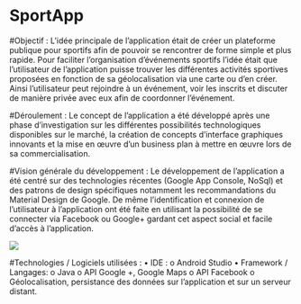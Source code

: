 # SportApp


#Objectif :
L’idée principale de l’application était de créer un plateforme publique pour sportifs afin de pouvoir se rencontrer de forme simple et plus rapide. Pour faciliter l’organisation d’événements sportifs l’idée était que l’utilisateur de l’application puisse trouver les différentes activités sportives proposées en fonction de sa géolocalisation via une carte ou d’en créer. Ainsi l’utilisateur peut rejoindre à un événement, voir les inscrits et discuter de manière privée avec eux afin de coordonner l’événement. 

#Déroulement :
Le concept de l’application a été développé après une phase d’investigation sur les différentes possibilités technologiques disponibles sur le marché, la création de concepts d’interface graphiques innovants et la mise en œuvre d’un business plan à mettre en œuvre lors de sa commercialisation. 

#Vision générale du développement : 
Le développement de l’application a été centré sur des technologies récentes (Google App Console, NoSql) et des patrons de design spécifiques notamment les recommandations du Material Design de Google. De même l’identification et connexion de l’utilisateur à l’application ont été faite en utilisant la possibilité de se connecter via Facebook ou Google+ gardant cet aspect social et facile d’accès à l’application. 


![](http://cyrilledelabre.com/images/projets/riosportapp/v57ba0d52fa299a58262cee77b0c0d74.jpg)

#Technologies / Logiciels utilisées : 
•	IDE :
  o	 Android Studio 
•	Framework / Langages:
  o	Java 
  o	API Google +, Google Maps 
  o	API Facebook
  o	Géolocalisation, persistance des données sur l’application et sur un serveur distant.
